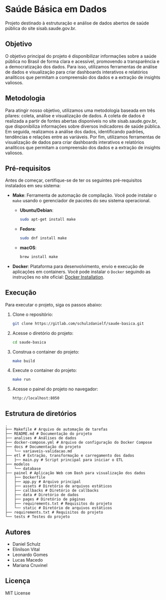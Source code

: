# Saúde Básica em Dados
Projeto destinado à estruturação e análise de dados abertos de saúde pública do site sisab.saude.gov.br. 

## Objetivo
O objetivo principal do projeto é disponibilizar informações sobre a saúde pública no Brasil de forma clara e acessível, promovendo a transparência e a democratização dos dados. Para isso, utilizamos ferramentas de análise de dados e visualização para criar dashboards interativos e relatórios analíticos que permitam a compreensão dos dados e a extração de insights valiosos.

## Metodologia
Para atingir nosso objetivo, utilizamos uma metodologia baseada em três pilares: coleta, análise e visualização de dados. A coleta de dados é realizada a partir de fontes abertas disponíveis no site sisab.saude.gov.br, que disponibiliza informações sobre diversos indicadores de saúde pública. Em seguida, realizamos a análise dos dados, identificando padrões, tendências e relações entre as variáveis. Por fim, utilizamos ferramentas de visualização de dados para criar dashboards interativos e relatórios analíticos que permitam a compreensão dos dados e a extração de insights valiosos.

## Pré-requisitos
Antes de começar, certifique-se de ter os seguintes pré-requisitos instalados em seu sistema:

- **Make**: Ferramenta de automação de compilação. Você pode instalar o `make` usando o gerenciador de pacotes do seu sistema operacional.
  - **Ubuntu/Debian**:
    ```sh
    sudo apt-get install make
    ```
  - **Fedora**:
    ```sh
    sudo dnf install make
    ```
  - **macOS**:
    ```sh
    brew install make
    ```

- **Docker**: Plataforma para desenvolvimento, envio e execução de aplicações em containers. Você pode instalar o `Docker` seguindo as instruções no site oficial: [Docker Installation](https://docs.docker.com/get-docker/).

## Execução
Para executar o projeto, siga os passos abaixo:

1. Clone o repositório:
   ```sh
   git clone https://gitlab.com/schulzdanielf/saude-basica.git
    ```

2. Acesse o diretório do projeto:
    ```sh
    cd saude-basica
    ```

3. Construa o container do projeto:
    ```sh
    make build
    ```

4. Execute o container do projeto:
    ```sh
    make run
    ```

5. Acesse o painel do projeto no navegador:
    ```
    http://localhost:8050
    ```


## Estrutura de diretórios
```
.
├── Makefile # Arquivo de automação de tarefas
├── README.md # Documentação do projeto
├── analises # Análises de dados
├── docker-compose.yml # Arquivo de configuração do Docker Compose
├── docs # Documentação do projeto
│   └── variaveis-validacao.md
├── etl # Extração, transformação e carregamento dos dados
│   ├── main.py # Script principal para iniciar o ETL
├── modelos
│   └── database
├── painel # Aplicação Web com Dash para visualização dos dados
│   ├── Dockerfile
│   ├── app.py # Arquivo principal
│   ├── assets # Diretório de arquivos estáticos
│   ├── callbacks # Diretório de callbacks
│   ├── data # Diretório de dados
│   ├── pages # Diretório de páginas
│   ├── requirements.txt # Requisitos do projeto
│   └── static # Diretório de arquivos estáticos
├── requirements.txt # Requisitos do projeto
└── tests # Testes do projeto
```

## Autores
 - Daniel Schulz
 - Elinilson Vital
 - Leonardo Gomes
 - Lucas Macedo
 - Mariana Cruvinel

## Licença
MIT License
